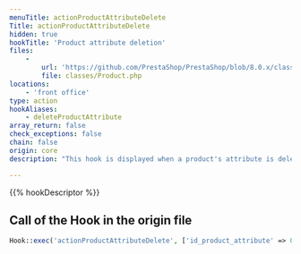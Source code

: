 ```yaml
---
menuTitle: actionProductAttributeDelete
Title: actionProductAttributeDelete
hidden: true
hookTitle: 'Product attribute deletion'
files:
    -
        url: 'https://github.com/PrestaShop/PrestaShop/blob/8.0.x/classes/Product.php'
        file: classes/Product.php
locations:
    - 'front office'
type: action
hookAliases:
    - deleteProductAttribute
array_return: false
check_exceptions: false
chain: false
origin: core
description: "This hook is displayed when a product's attribute is deleted"

---
```


{{% hookDescriptor %}}

## Call of the Hook in the origin file

```php
Hook::exec('actionProductAttributeDelete', ['id_product_attribute' => 0, 'id_product' => (int) $this->id, 'deleteAllAttributes' => true])
```
